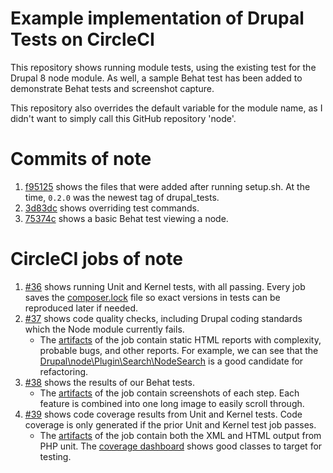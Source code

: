 # Example implementation of Drupal Tests on CircleCI

This repository shows running module tests, using the existing test for the
Drupal 8 node module. As well, a sample Behat test has been added to
demonstrate Behat tests and screenshot capture.

This repository also overrides the default variable for the module name, as
I didn't want to simply call this GitHub repository 'node'.

# Commits of note

1. [f95125](https://github.com/deviantintegral/drupal_tests_node_example/commit/f9512538d376024fcd2639133c5c9201a467fee8)
   shows the files that were added after running setup.sh. At the time, `0.2.0`
   was the newest tag of drupal_tests.
1. [3d83dc](https://github.com/deviantintegral/drupal_tests_node_example/commit/3d83dcfc7ff2450734f20aad281ea00ac82df029)
   shows overriding test commands.
1. [75374c](https://github.com/deviantintegral/drupal_tests_node_example/commit/75374cd26789be447337b30d207096680dcae308)
   shows a basic Behat test viewing a node.

# CircleCI jobs of note

1. [#36](https://circleci.com/gh/deviantintegral/drupal_tests_node_example/36)
   shows running Unit and Kernel tests, with all passing. Every job saves the
   [composer.lock](https://36-116866433-gh.circle-artifacts.com/0/var/www/html/artifacts/composer.lock)
   file so exact versions in tests can be reproduced later if needed.
1. [#37](https://circleci.com/gh/deviantintegral/drupal_tests_node_example/37)
   shows code quality checks, including Drupal coding standards which the Node
   module currently fails.
    * The [artifacts](https://circleci.com/gh/deviantintegral/drupal_tests_node_example/37#artifacts/containers/0)
      of the job contain static HTML reports with complexity, probable bugs,
      and other reports. For example, we can see that the
      [Drupal\node\Plugin\Search\NodeSearch](https://37-116866433-gh.circle-artifacts.com/0/var/www/html/artifacts/phpmetrics/violations.html)
      is a good candidate for refactoring.
1. [#38](https://circleci.com/gh/deviantintegral/drupal_tests_node_example/38)
   shows the results of our Behat tests.
    * The [artifacts](https://circleci.com/gh/deviantintegral/drupal_tests_node_example/38#artifacts/containers/0)
      of the job contain screenshots of each step. Each feature is combined
      into one long image to easily scroll through.
1. [#39](https://circleci.com/gh/deviantintegral/drupal_tests_node_example/39)
   shows code coverage results from Unit and Kernel tests. Code coverage is
   only generated if the prior Unit and Kernel test job passes.
     * The [artifacts](https://circleci.com/gh/deviantintegral/drupal_tests_node_example/39#artifacts/containers/0)
       of the job contain both the XML and HTML output from PHP unit. The
       [coverage dashboard](https://35-116866433-gh.circle-artifacts.com/0/var/www/html/artifacts/coverage-html/dashboard.html)
       shows good classes to target for testing.

